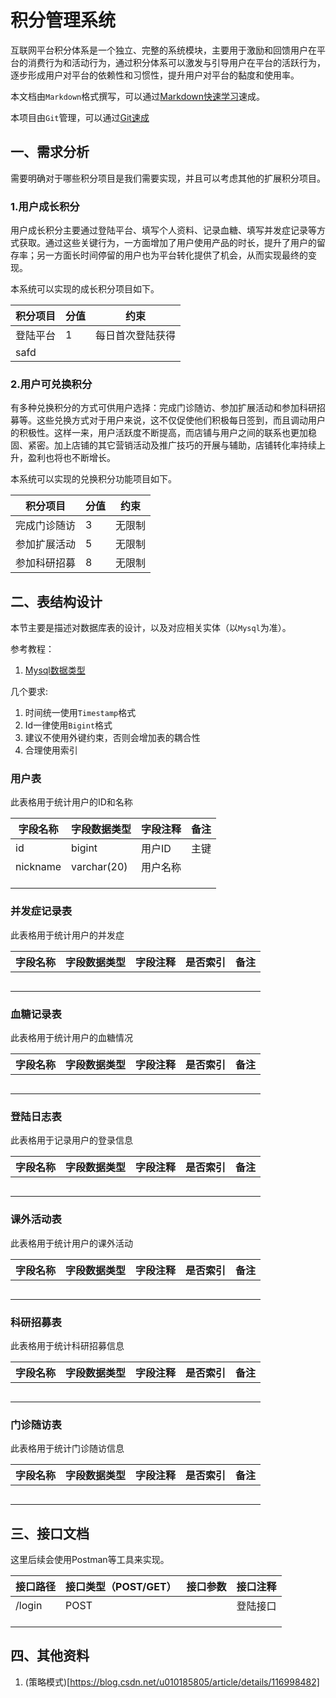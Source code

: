 # 积分管理系统

互联网平台积分体系是一个独立、完整的系统模块，主要用于激励和回馈用户在平台的消费行为和活动行为，通过积分体系可以激发与引导用户在平台的活跃行为，逐步形成用户对平台的依赖性和习惯性，提升用户对平台的黏度和使用率。

本文档由`Markdown`格式撰写，可以通过[Markdown快速学习](https://www.runoob.com/markdown/md-tutorial.html)速成。

本项目由`Git`管理，可以通过[Git速成](https://www.runoob.com/git/git-basic-operations.html)

## 一、需求分析

需要明确对于哪些积分项目是我们需要实现，并且可以考虑其他的扩展积分项目。

### 1.用户成长积分

用户成长积分主要通过登陆平台、填写个人资料、记录血糖、填写并发症记录等方式获取。通过这些关键行为，一方面增加了用户使用产品的时长，提升了用户的留存率；另一方面长时间停留的用户也为平台转化提供了机会，从而实现最终的变现。

本系统可以实现的成长积分项目如下。
  
| 积分项目 | 分值 |      约束       |
| -------- | ---- | --------------- |
| 登陆平台 |  1   | 每日首次登陆获得 |
|   safd  |      |                 |

### 2.用户可兑换积分

有多种兑换积分的方式可供用户选择：完成门诊随访、参加扩展活动和参加科研招募等。这些兑换方式对于用户来说，这不仅促使他们积极每日签到，而且调动用户的积极性。这样一来，用户活跃度不断提高，而店铺与用户之间的联系也更加稳固、紧密。加上店铺的其它营销活动及推广技巧的开展与辅助，店铺转化率持续上升，盈利也将也不断增长。

本系统可以实现的兑换积分功能项目如下。
  
|   积分项目   | 分值 |  约束  |
| ----------- | ---- | ------ |
| 完成门诊随访 |  3   | 无限制 |
| 参加扩展活动  | 5   |  无限制  |
| 参加科研招募  | 8   |  无限制  |

## 二、表结构设计

本节主要是描述对数据库表的设计，以及对应相关实体（以`Mysql`为准）。

参考教程：

1. [Mysql数据类型](https://www.runoob.com/mysql/mysql-data-types.html)

几个要求:

1. 时间统一使用`Timestamp`格式
2. Id一律使用`Bigint`格式
3. 建议不使用外键约束，否则会增加表的耦合性
4. 合理使用索引

### 用户表

此表格用于统计用户的ID和名称

| 字段名称 | 字段数据类型 | 字段注释 | 备注 |
| -------- | ------------ | -------- | ---- |
| id       | bigint       | 用户ID   | 主键 |
| nickname | varchar(20)  | 用户名称 |      |
|          |              |          |      |
|          |              |          |      |
|          |              |          |      |

### 并发症记录表

此表格用于统计用户的并发症

| 字段名称 | 字段数据类型 | 字段注释 | 是否索引 | 备注 |
| -------- | ------------ | -------- | -------- | ---- |
|          |              |          |          |      |
|          |              |          |          |      |
|          |              |          |          |      |
|          |              |          |          |      |
|          |              |          |          |      |
### 血糖记录表

此表格用于统计用户的血糖情况

| 字段名称 | 字段数据类型 | 字段注释 | 是否索引 | 备注 |
| -------- | ------------ | -------- | -------- | ---- |
|          |              |          |          |      |
|          |              |          |          |      |
|          |              |          |          |      |
|          |              |          |          |      |
|          |              |          |          |      |
### 登陆日志表

此表格用于记录用户的登录信息

| 字段名称 | 字段数据类型 | 字段注释 | 是否索引 | 备注 |
| -------- | ------------ | -------- | -------- | ---- |
|          |              |          |          |      |
|          |              |          |          |      |
|          |              |          |          |      |
|          |              |          |          |      |
|          |              |          |          |      |
### 课外活动表

此表格用于统计用户的课外活动

| 字段名称 | 字段数据类型 | 字段注释 | 是否索引 | 备注 |
| -------- | ------------ | -------- | -------- | ---- |
|          |              |          |          |      |
|          |              |          |          |      |
|          |              |          |          |      |
|          |              |          |          |      |
|          |              |          |          |      |
### 科研招募表

此表格用于统计科研招募信息

| 字段名称 | 字段数据类型 | 字段注释 | 是否索引 | 备注 |
| -------- | ------------ | -------- | -------- | ---- |
|          |              |          |          |      |
|          |              |          |          |      |
|          |              |          |          |      |
|          |              |          |          |      |
|          |              |          |          |      |
### 门诊随访表

此表格用于统计门诊随访信息

| 字段名称 | 字段数据类型 | 字段注释 | 是否索引 | 备注 |
| -------- | ------------ | -------- | -------- | ---- |
|          |              |          |          |      |
|          |              |          |          |      |
|          |              |          |          |      |
|          |              |          |          |      |
|          |              |          |          |      |

## 三、接口文档

这里后续会使用Postman等工具来实现。

| 接口路径 | 接口类型（POST/GET） | 接口参数 | 接口注释 |
| -------- | -------------------- | -------- | -------- |
| /login   | POST                 |          | 登陆接口 |
|          |                      |          |          |
|          |                      |          |          |
|          |                      |          |          |

## 四、其他资料

1. (策略模式)[https://blog.csdn.net/u010185805/article/details/116998482]
